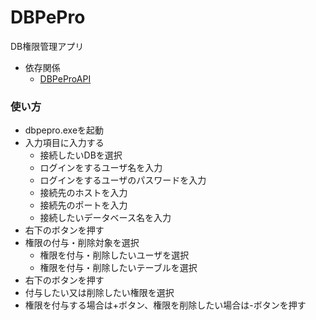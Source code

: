 # DBPePro
DB権限管理アプリ

 - 依存関係
   - [DBPeProAPI](https://github.com/cobaemon/DBPeProAPI)

### 使い方
 - dbpepro.exeを起動
 - 入力項目に入力する
   - 接続したいDBを選択
   - ログインをするユーザ名を入力
   - ログインをするユーザのパスワードを入力
   - 接続先のホストを入力
   - 接続先のポートを入力
   - 接続したいデータベース名を入力
 - 右下のボタンを押す
 - 権限の付与・削除対象を選択
   - 権限を付与・削除したいユーザを選択
   - 権限を付与・削除したいテーブルを選択
 - 右下のボタンを押す
 - 付与したい又は削除したい権限を選択
 - 権限を付与する場合は+ボタン、権限を削除したい場合は-ボタンを押す
